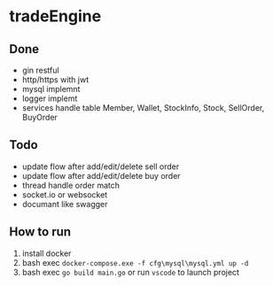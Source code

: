 # tradeEngine

## Done

- gin restful
- http/https with jwt
- mysql implemnt
- logger implemt
- services handle table Member, Wallet, StockInfo, Stock, SellOrder, BuyOrder

## Todo

- update flow after add/edit/delete sell order
- update flow after add/edit/delete buy order
- thread handle order match
- socket.io or websocket
- documant like swagger

## How to run

1. install docker
2. bash exec `docker-compose.exe -f cfg\mysql\mysql.yml up -d`
3. bash exec `go build main.go` or run `vscode` to launch project
